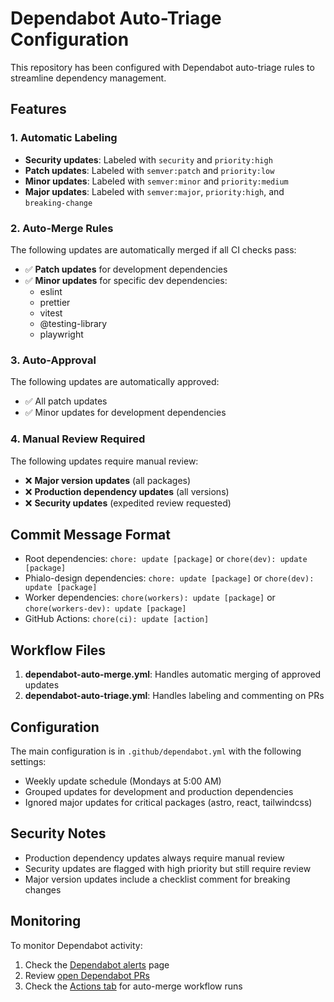 # Dependabot Auto-Triage Configuration

This repository has been configured with Dependabot auto-triage rules to streamline dependency management.

## Features

### 1. Automatic Labeling
- **Security updates**: Labeled with `security` and `priority:high`
- **Patch updates**: Labeled with `semver:patch` and `priority:low`
- **Minor updates**: Labeled with `semver:minor` and `priority:medium`
- **Major updates**: Labeled with `semver:major`, `priority:high`, and `breaking-change`

### 2. Auto-Merge Rules
The following updates are automatically merged if all CI checks pass:
- ✅ **Patch updates** for development dependencies
- ✅ **Minor updates** for specific dev dependencies:
  - eslint
  - prettier
  - vitest
  - @testing-library
  - playwright

### 3. Auto-Approval
The following updates are automatically approved:
- ✅ All patch updates
- ✅ Minor updates for development dependencies

### 4. Manual Review Required
The following updates require manual review:
- ❌ **Major version updates** (all packages)
- ❌ **Production dependency updates** (all versions)
- ❌ **Security updates** (expedited review requested)

## Commit Message Format
- Root dependencies: `chore: update [package]` or `chore(dev): update [package]`
- Phialo-design dependencies: `chore: update [package]` or `chore(dev): update [package]`
- Worker dependencies: `chore(workers): update [package]` or `chore(workers-dev): update [package]`
- GitHub Actions: `chore(ci): update [action]`

## Workflow Files
1. **dependabot-auto-merge.yml**: Handles automatic merging of approved updates
2. **dependabot-auto-triage.yml**: Handles labeling and commenting on PRs

## Configuration
The main configuration is in `.github/dependabot.yml` with the following settings:
- Weekly update schedule (Mondays at 5:00 AM)
- Grouped updates for development and production dependencies
- Ignored major updates for critical packages (astro, react, tailwindcss)

## Security Notes
- Production dependency updates always require manual review
- Security updates are flagged with high priority but still require review
- Major version updates include a checklist comment for breaking changes

## Monitoring
To monitor Dependabot activity:
1. Check the [Dependabot alerts](../../security/dependabot) page
2. Review [open Dependabot PRs](../../pulls?q=is%3Apr+author%3Aapp%2Fdependabot)
3. Check the [Actions tab](../../actions) for auto-merge workflow runs